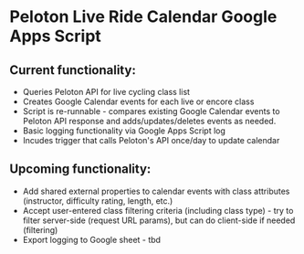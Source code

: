 # Peloton Live Ride Calendar Google Apps Script

## Current functionality:
 - Queries Peloton API for live cycling class list
 - Creates Google Calendar events for each live or encore class
 - Script is re-runnable - compares existing Google Calendar events to Peloton API response and adds/updates/deletes events as needed.
 - Basic logging functionality via Google Apps Script log
 - Incudes trigger that calls Peloton's API once/day to update calendar
    
## Upcoming functionality:  
 - Add shared external properties to calendar events with class attributes (instructor, difficulty rating, length, etc.)
 - Accept user-entered class filtering criteria (including class type) - try to filter server-side (request URL params), but can do client-side if needed (filtering)
 - Export logging to Google sheet - tbd
